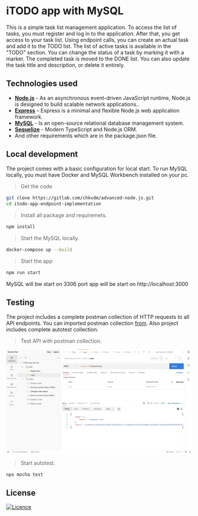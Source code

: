 # iTODO app with MySQL

This is a simple task list management application.
To access the list of tasks, you must register and log in to the application. After that, you get access to your task list.
Using endpoint calls, you can create an actual task and add it to the TODO list. The list of active tasks is available in the "TODO" section.
You can change the status of a task by marking it with a marker. The completed task is moved to the DONE list. You can also update the task title and description, or delete it entirely.

## Technologies used

- **[Node.js](https://nodejs.org/en/)** - As an asynchronous event-driven JavaScript runtime, Node.js is designed to build scalable network applications..
- **[Express](https://expressjs.com/)** – Express is a minimal and flexible Node.js web application framework.
- **[MySQL](https://www.mysql.com/)** - Is an open-source relational database management system.
- **[Sequelize](https://sequelize.org/)** - Modern TypeScript and Node.js ORM.
- And other requirements which are in the package.json file.

## Local development

The project comes with a basic configuration for local start. To run MySQL locally, you must have Docker and MySQL Workbench installed on your pc.

> Get the code

```bash
git clone https://gitlab.com/chkvdm/advanced-node.js.git
cd itodo-app-endpoint-implementation
```

> Install all package and requiremets.

```bash
npm install
```

> Start the MySQL locally.

```bash
docker-compose up --build
```

> Start the app

```bash
npm run start
```

MySQL will bw start on 3306 port
app will be start on http://localhost:3000

## Testing

The project includes a complete postman collection of HTTP requests to all API endpoints. You can imported postman collection [from](./postman). Also project includes complete autotest collection.

> Test API with postman collection.

<img width="750" alt="postman-screenshoot" src="./postman/postman-collection.jpeg">

> Start autotest.

```bash
npx mocha test
```

## License

[![Licence](https://img.shields.io/github/license/Ileriayo/markdown-badges?style=for-the-badge)](https://opensource.org/licenses/MIT)
